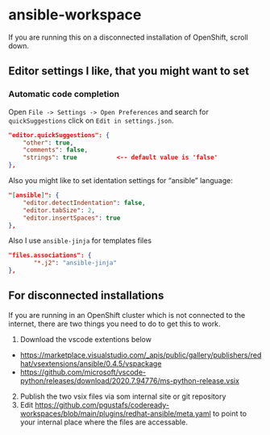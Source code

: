 # ansible-workspace
If you are running this on a disconnected installation of OpenShift, scroll down.

## Editor settings I like, that you might want to set
### Automatic code completion

Open `File -> Settings -> Open Preferences` and search for `quickSuggestions` click on `Edit in settings.json`.
```json
"editor.quickSuggestions": {
    "other": true,
    "comments": false,
    "strings": true           <-- default value is 'false'
},
```
Also you might like to set identation settings for “ansible” language:
```json
"[ansible]": {
    "editor.detectIndentation": false,
    "editor.tabSize": 2,
    "editor.insertSpaces": true
},
```
Also I use `ansible-jinja` for templates files
```json
"files.associations": {
       "*.j2": "ansible-jinja" 
},
```

## For disconnected installations
If you are running in an OpenShift cluster which is not connected to the internet, there are two things you need to do to get this to work.

1. Download the vscode extentions below
* https://marketplace.visualstudio.com/_apis/public/gallery/publishers/redhat/vsextensions/ansible/0.4.5/vspackage
* https://github.com/microsoft/vscode-python/releases/download/2020.7.94776/ms-python-release.vsix
2. Publish the two vsix files via som internal site or git repository
3. Edit https://github.com/pgustafs/codeready-workspaces/blob/main/plugins/redhat-ansible/meta.yaml to point to your internal place where the files are accessable.


